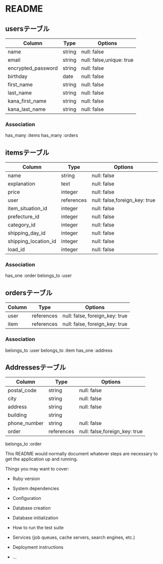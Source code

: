 # README


## usersテーブル

| Column               | Type   | Options     |
| ------------------   | ------ | ----------- |
| name                 | string | null: false |
| email                | string | null: false,unique: true |
| encrypted_password   | string | null: false |  
| birthday             | date   | null: false |
| first_name           | string | null: false |
| last_name            | string | null: false | 
| kana_first_name      | string | null: false |
| kana_last_name       | string | null: false |   
### Association
has_many :items
has_many :orders


## itemsテーブル

| Column               | Type        | Options     |
| -----------------    | ------      | ----------- |
| name                 | string      | null: false |
| explanation          | text        | null: false |
| price                | integer     | null: false |
| user                 | references  | null: false,foreign_key: true |
| item_situation_id     | integer | null: false|
| prefecture_id         | integer | null: false |
| category_id           | integer | null: false |
| shipping_day_id       | integer | null: false |
| shipping_location_id  | integer | null: false |
| load_id               | integer | null: false |
### Association
has_one :order
belongs_to :user



## ordersテーブル

| Column         | Type       | Options                        |
| ------         | ---------- | ------------------------------ |
| user           | references | null: false, foreign_key: true |
| item           | references | null: false, foreign_key: true |

### Association
belongs_to :user
belongs_to :item
has_one :address

## Addressesテーブル

| Column               | Type        | Options     |
| -----------------    | ------      | ----------- |
| postal_code          | string      | null: false |
| city                 | string      | null: false |
| address              | string      | null: false |
| building             | string      |             |
| phone_number         | string      | null: false |
| order                | references  | null: false,foreign_key: true |

belongs_to :order














This README would normally document whatever steps are necessary to get the
application up and running.

Things you may want to cover:  


* Ruby version

* System dependencies

* Configuration

* Database creation

* Database initialization

* How to run the test suite

* Services (job queues, cache servers, search engines, etc.)

* Deployment instructions

* ...
